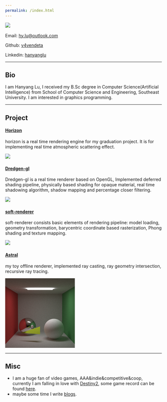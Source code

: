 ```yaml
---
permalink: /index.html
---
```


![](https://avatars.githubusercontent.com/u/45009841?s=128&v=4)

Email: hy.lu@outlook.com

Github: [v4vendeta](https://github.com/v4vendeta)

Linkedin: [hanyanglu](https://www.linkedin.com/in/hanyang-lu-06a250181/)

---

## Bio

I am Hanyang Lu, I received my B.Sc degree in Computer Science(Artificial Intelligence) from School of Computer Science and Engineering, Southeast University. I am interested in graphics programming.

---

## Project

#### [Horizon](https://github.com/v4vendeta/horizon)

horizon is a real time rendering engine for my graduation project. It is for implementing real time atmospheric scattering effect.

![](https://v4vendetalhy.cn/horizon/docs/figs/horizon_224.png)

#### [Dredgen-gl](https://github.com/v4vendeta/Dredgen-gl)

Dredgen-gl is a real time renderer based on OpenGL, Implemented deferred shading pipeline, physically based shading for opaque material, real time shadowing algorithm, shadow mapping and percentage closer filtering.

![](https://github.com/v4vendeta/Dredgen-gl/raw/main/resources/figs/ex3_224.png)

#### [soft-renderer](https://github.com/v4vendeta/soft-renderer)

soft-renderer consists basic elements of rendering pipeline: model loading, geometry transformation, barycentric coordinate based rasterization, Phong shading and texture mapping.

![](https://github.com/v4vendeta/soft-renderer/raw/master/figs/output_224.png)

#### [Astral](https://github.com/v4vendeta/Astral)

my toy offline renderer, implemented ray casting, ray geometry intersection, recursive ray tracing.

![](https://github.com/v4vendeta/Astral/raw/main/output/1000_224.png)

---

## Misc

- I am a huge fan of video games, AAA&indie&competitive&coop, currently I am falling in love with [Destiny2](https://www.bungie.net/7/en/Destiny/), some game record can be found [here](https://v4vendetalhy.cn/games).
- maybe some time I write [blogs](blogs.md).
